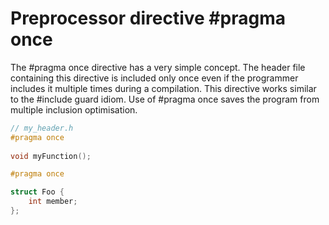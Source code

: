 # Preprocessor directive #pragma once

The #pragma once directive has a very simple concept. The header file containing this directive is included only once even if the programmer includes it multiple times during a compilation. This directive works similar to the #include guard idiom. Use of #pragma once saves the program from multiple inclusion optimisation.

```c
// my_header.h
#pragma once
 
void myFunction();
```

```c
#pragma once

struct Foo {
    int member;
};
```
